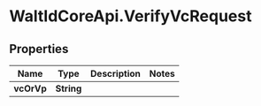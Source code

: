 # WaltIdCoreApi.VerifyVcRequest

## Properties

Name | Type | Description | Notes
------------ | ------------- | ------------- | -------------
**vcOrVp** | **String** |  | 


